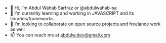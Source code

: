 - 👋 Hi, I’m Abdul Wahab Sarfraz or @abdulwahab-sa
- 🌱 I’m currently learning and working in JAVASCRIPT and its libraries/frameworks
- 💞️ I’m looking to collaborate on open source projects and freelance work as well
- 📫 You can reach me at abdulw.dev@gmail.com


